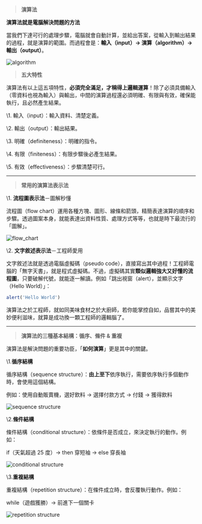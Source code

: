 > **演算法**

**演算法就是電腦解決問題的方法**

當我們下達可行的處理步驟，電腦就會自動計算，並給出答案，從輸入到輸出結果的過程，就是演算的範圍。而過程會是：**輸入（input）→ 演算（algorithm）→ 輸出（output）**。

![algorithm](https://github.com/sakana-fish-owo/coding_lesson/blob/main/hiskio/codefree/%E9%9B%BB%E8%85%A6%E7%A7%91%E5%AD%B8%EF%BC%88%20%E4%B8%8B%EF%BC%89/img/algorithm.jpg)

> **五大特性**

演算法有以上這五項特性，**必須完全滿足，才稱得上邏輯運算**！除了必須具備輸入（零資料也視為輸入）與輸出，中間的演算過程還必須明確、有限與有效，確保能執行，且必然產生結果。

\1. 輸入（input）：輸入資料、清楚定義。

\2. 輸出（output）：輸出結果。

\3. 明確（definiteness）：明確的指令。

\4. 有限（finiteness）：有限步驟後必產生結果。

\5. 有效（effectiveness）：步驟清楚可行。

-----

> **常用的演算法表示法**

\1. **流程圖表示法**－圖解秒懂

流程圖（flow chart）運用各種方塊、圖形、線條和箭頭，精簡表達演算的順序和步驟。透過圖案本身，就能表達出資料性質、處理方式等等，也就是時下最流行的「圖解」。

![flow_chart](https://github.com/sakana-fish-owo/coding_lesson/blob/main/hiskio/codefree/%E9%9B%BB%E8%85%A6%E7%A7%91%E5%AD%B8%EF%BC%88%20%E4%B8%8B%EF%BC%89/img/flow%20chart.jpg)

\2. **文字敘述表示法**－工程師愛用

文字敘述法就是透過電腦虛擬碼（pseudo code），直接寫出其中過程！工程師電腦的「無字天書」，就是程式虛擬碼。不過，虛擬碼其實**類似邏輯強大又好懂的流程圖**，只要破解代號，就能逐一解讀。例如「跳出視窗（alert），並顯示文字（Hello World）」：

```javascript
alert('Hello World')
```

演算法之於工程師，就如同美味食材之於大廚師，若你能掌控自如，品嘗其中的美妙便利滋味，就算是成功換一顆工程師的邏輯腦了。

-----

> **演算法的三種基本結構：循序、條件 & 重複**

演算法是解決問題的重要功臣，「**如何演算**」更是其中的關鍵。

\1.**循序結構**

循序結構（sequence structure）：**由上至下**依序執行，需要依序執行多個動作時，會使用這個結構。

例如：使用自動販賣機，選好飲料 → 選擇付款方式 → 付錢 → 獲得飲料

![sequence structure](https://github.com/sakana-fish-owo/coding_lesson/blob/main/hiskio/codefree/%E9%9B%BB%E8%85%A6%E7%A7%91%E5%AD%B8%EF%BC%88%20%E4%B8%8B%EF%BC%89/img/sequence%20structure.jpg)

\2.**條件結構**

條件結構（conditional structure）：依條件是否成立，來決定執行的動作。例如：

if（天氣超過 25 度）→ then 穿短袖 → else 穿長袖

![conditional structure](https://github.com/sakana-fish-owo/coding_lesson/blob/main/hiskio/codefree/%E9%9B%BB%E8%85%A6%E7%A7%91%E5%AD%B8%EF%BC%88%20%E4%B8%8B%EF%BC%89/img/conditional%20structure.jpg)

\3.**重複結構**

重複結構（repetition structure）：在條件成立時，會反覆執行動作。例如：

while（遊戲獲勝）→ 前進下一個關卡

![repetition structure](https://github.com/sakana-fish-owo/coding_lesson/blob/main/hiskio/codefree/%E9%9B%BB%E8%85%A6%E7%A7%91%E5%AD%B8%EF%BC%88%20%E4%B8%8B%EF%BC%89/img/repetition%20structure.jpg)

